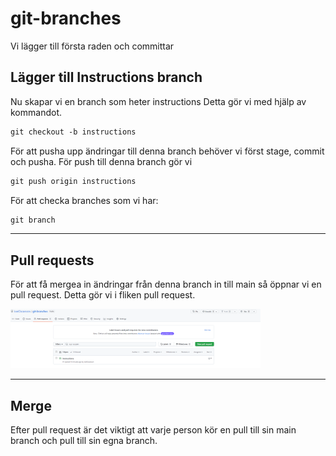 # git-branches


Vi lägger till första raden och committar


## Lägger till Instructions branch

Nu skapar vi en branch som heter instructions Detta gör vi med hjälp av kommandot.

```md
git checkout -b instructions
```

För att pusha upp ändringar till denna branch behöver vi först
stage, commit och pusha. För push till denna branch gör vi

```md
git push origin instructions
```

För att checka branches som vi har:


```md
git branch
```

---
## Pull requests

För att få mergea in ändringar från denna branch in till main
så öppnar vi en pull request. Detta gör vi i fliken pull request.

<img src="assets/pull_request.png" width = 400>

---
## Merge

Efter pull request är det viktigt att varje person kör en pull till sin main branch och pull till sin egna branch.
